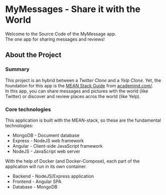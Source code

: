 # MyMessages - Share it with the World

Welcome to the Source Code of the MyMessage app.</br>
The one app for sharing messages and reviews!

## About the Project

### Summary

This project is an hybrid between a _Twitter Clone_ and a _Yelp Clone_. Yet, the foundation for this app is the [MEAN Stack Guide](https://www.udemy.com/course/angular-2-and-nodejs-the-practical-guide/) from [academind.com/](https://academind.com).</br>
In this app, you can share messages and pictures with the world (like Twitter) or discover and review places acros the world (like Yelp).

### Core technologies

This application is built with the MEAN-stack, so these are the fundamental technologies:

- MongoDB - Document database
- Express - NodeJS web framework
- Angular - Client-side JavaScript framework
- NodeJS - JavaScript web server

With the help of Docker (and Docker-Compose), each part of the application will run in its own container.

- Backend - NodeJS/Express application
- Frontend - Angular SPA
- Database - MongoDB
